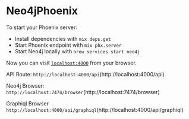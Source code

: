 # Neo4jPhoenix

To start your Phoenix server:

  * Install dependencies with `mix deps.get`
  * Start Phoenix endpoint with `mix phx.server`
  * Start Neo4j locally with `brew services start neo4j`

Now you can visit [`localhost:4000`](http://localhost:4000) from your browser.

API Route:
`http://localhost:4000/api`(http://localhost:4000/api)

Neo4j Browser:
`http://localhost:7474/browser`(http://localhost:7474/browser)

Graphiql Browser
`http://localhost:4000/api/graphiql`(http://localhost:4000/api/graphiql)
